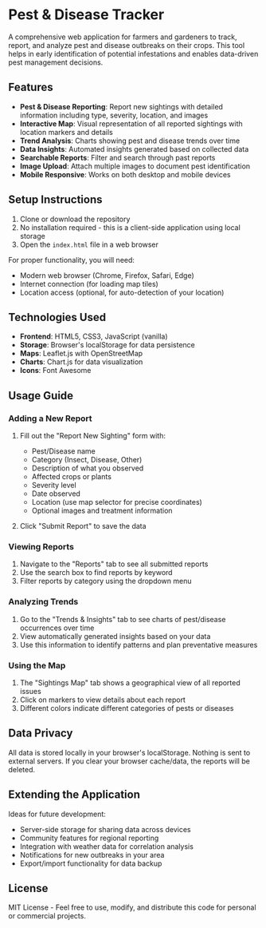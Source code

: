 # Pest & Disease Tracker

A comprehensive web application for farmers and gardeners to track, report, and analyze pest and disease outbreaks on their crops. This tool helps in early identification of potential infestations and enables data-driven pest management decisions.

## Features

- **Pest & Disease Reporting**: Report new sightings with detailed information including type, severity, location, and images
- **Interactive Map**: Visual representation of all reported sightings with location markers and details
- **Trend Analysis**: Charts showing pest and disease trends over time
- **Data Insights**: Automated insights generated based on collected data
- **Searchable Reports**: Filter and search through past reports
- **Image Upload**: Attach multiple images to document pest identification
- **Mobile Responsive**: Works on both desktop and mobile devices

## Setup Instructions

1. Clone or download the repository
2. No installation required - this is a client-side application using local storage
3. Open the `index.html` file in a web browser

For proper functionality, you will need:
- Modern web browser (Chrome, Firefox, Safari, Edge)
- Internet connection (for loading map tiles)
- Location access (optional, for auto-detection of your location)

## Technologies Used

- **Frontend**: HTML5, CSS3, JavaScript (vanilla)
- **Storage**: Browser's localStorage for data persistence
- **Maps**: Leaflet.js with OpenStreetMap
- **Charts**: Chart.js for data visualization
- **Icons**: Font Awesome

## Usage Guide

### Adding a New Report

1. Fill out the "Report New Sighting" form with:
   - Pest/Disease name
   - Category (Insect, Disease, Other)
   - Description of what you observed
   - Affected crops or plants
   - Severity level
   - Date observed
   - Location (use map selector for precise coordinates)
   - Optional images and treatment information

2. Click "Submit Report" to save the data

### Viewing Reports

1. Navigate to the "Reports" tab to see all submitted reports
2. Use the search box to find reports by keyword
3. Filter reports by category using the dropdown menu

### Analyzing Trends

1. Go to the "Trends & Insights" tab to see charts of pest/disease occurrences over time
2. View automatically generated insights based on your data
3. Use this information to identify patterns and plan preventative measures

### Using the Map

1. The "Sightings Map" tab shows a geographical view of all reported issues
2. Click on markers to view details about each report
3. Different colors indicate different categories of pests or diseases

## Data Privacy

All data is stored locally in your browser's localStorage. Nothing is sent to external servers. If you clear your browser cache/data, the reports will be deleted.

## Extending the Application

Ideas for future development:
- Server-side storage for sharing data across devices
- Community features for regional reporting
- Integration with weather data for correlation analysis
- Notifications for new outbreaks in your area
- Export/import functionality for data backup

## License

MIT License - Feel free to use, modify, and distribute this code for personal or commercial projects. 